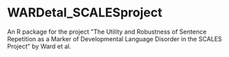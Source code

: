 # WARDetal_SCALESproject
An R package for the project "The Utility and Robustness of Sentence Repetition as a Marker of Developmental Language Disorder in the SCALES Project" by Ward et al. 
